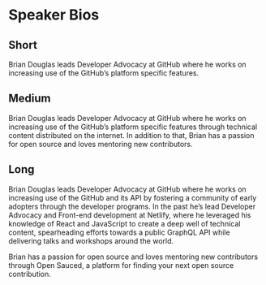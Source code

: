 # Speaker Bios

## Short
Brian Douglas leads Developer Advocacy at GitHub where he works on increasing use of the GitHub’s platform specific features.

## Medium
Brian Douglas leads Developer Advocacy at GitHub where he works on increasing use of the GitHub’s platform specific features through technical content distributed on the internet. In addition to that, Brian has a passion for open source and loves mentoring new contributors.

## Long
Brian Douglas leads Developer Advocacy at GitHub where he works on increasing use of the GitHub and its API by fostering a community of early adopters through the developer programs. In the past he’s lead Developer Advocacy and Front-end development at Netlify, where he leveraged his knowledge of React and JavaScript to create a deep well of technical content, spearheading efforts towards a public GraphQL API while delivering talks and workshops around the world. 

Brian has a passion for open source and loves mentoring new contributors through Open Sauced, a platform for finding your next open source contribution.
